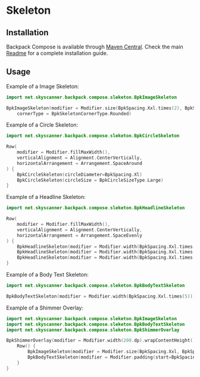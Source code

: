 # Skeleton

## Installation

Backpack Compose is available through [Maven Central](https://search.maven.org/artifact/net.skyscanner.backpack/backpack-compose). Check the main [Readme](https://github.com/skyscanner/backpack-android#installation) for a complete installation guide.

## Usage

Example of a Image Skeleton:

```Kotlin
import net.skyscanner.backpack.compose.sleketon.BpkImageSkeleton

BpkImageSkeleton(modifier = Modifier.size(BpkSpacing.Xxl.times(2), BpkSpacing.Xxl.times(2)),
    cornerType = BpkSkeletonCornerType.Rounded)
```

Example of a Circle Skeleton:

```Kotlin
import net.skyscanner.backpack.compose.sleketon.BpkCircleSkeleton

Row(
    modifier = Modifier.fillMaxWidth(),
    verticalAlignment = Alignment.CenterVertically,
    horizontalArrangement = Arrangement.SpaceAround
) {
    BpkCircleSkeleton(circleDiameter=BpkSpacing.Xl)
    BpkCircleSkeleton(circleSize = BpkCircleSizeType.Large)
}
```

Example of a Headline Skeleton:

```Kotlin
import net.skyscanner.backpack.compose.sleketon.BpkHeadlineSkeleton

Row(
    modifier = Modifier.fillMaxWidth(),
    verticalAlignment = Alignment.CenterVertically,
    horizontalArrangement = Arrangement.SpaceEvenly
) {
    BpkHeadlineSkeleton(modifier = Modifier.width(BpkSpacing.Xxl.times(2)), BpkSkeletonSizeType.Small)
    BpkHeadlineSkeleton(modifier = Modifier.width(BpkSpacing.Xxl.times(2)), BpkSkeletonSizeType.Medium)
    BpkHeadlineSkeleton(modifier = Modifier.width(BpkSpacing.Xxl.times(2)).height(50.dp))
}
```

Example of a Body Text Skeleton:

```Kotlin
import net.skyscanner.backpack.compose.sleketon.BpkBodyTextSkeleton

BpkBodyTextSkeleton(modifier = Modifier.width(BpkSpacing.Xxl.times(5)))
```

Example of a Shimmer Overlay:

```Kotlin
import net.skyscanner.backpack.compose.sleketon.BpkImageSkeleton
import net.skyscanner.backpack.compose.sleketon.BpkBodyTextSkeleton
import net.skyscanner.backpack.compose.sleketon.BpkShimmerOverlay

BpkShimmerOverlay(modifier = Modifier.width(200.dp).wrapContentHeight()){
    Row() {
        BpkImageSkeleton(modifier = Modifier.size(BpkSpacing.Xxl, BpkSpacing.Xxl))
        BpkBodyTextSkeleton(modifier = Modifier.padding(start=BpkSpacing.Md).width(152.dp))
    }
}
```
